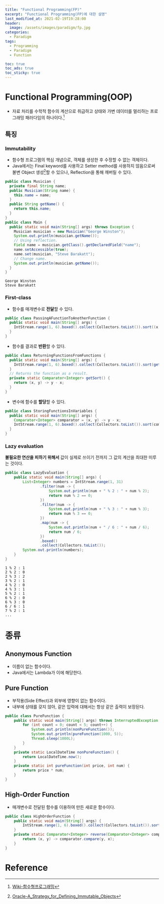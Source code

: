 ```yaml
---
title: "Functional Programming(FP)"
excerpt: "Functional Programming(FP)에 대한 설명"
last_modified_at: 2021-02-19T19:28:00
header:
  image: /assets/images/paradigm/fp.jpg
categories:
  - Paradigm
tags:
  - Programming
  - Paradigm
  - Function

toc: true
toc_ads: true
toc_sticky: true
---
```

# Functional Programming(OOP)
- 자료 처리를 수학적 함수의 계산으로 취급하고 상태와 가변 데이터를 멀리하는 프로그래밍 패러다임의 하나이다.[^Functional]

## 특징

### Immutability
- 함수형 프로그램의 핵심 개념으로, 객체를 생성한 후 수정할 수 없는 객체이다.
- Java에서는 Final keyword를 사용하고 Setter method를 사용하지 않음으로써 불변 Object 생성[^JavaImmutable]할 수 있으나, Reflection을 통해 깨버릴 수 있다.

```java
public class Musician {
  private final String name;
  public Musician(String name) {
    this.name = name;
  }
  public String getName() {
    return this.name;
  }
}
public class Main {
  public static void main(String[] args) throws Exception {
    Musician musician = new Musician("George Winston");
    System.out.println(musician.getName());
    // Using reflection.
    Field name = musician.getClass().getDeclaredField("name");
    name.setAccessible(true);
    name.set(musician, "Steve Barakatt");
    // Change name.
    System.out.println(musician.getName());
  }
}
```
```text
George Winston
Steve Barakatt
```

### First-class
- 함수를 매개변수로 <b>전달</b>할 수 있다.

```java
public class PassingAFunctionToAnotherFunction {
  public static void main(String[] args) {
    IntStream.range(1, 6).boxed().collect(Collectors.toList()).sort((x, y) -> y - x);
  }
}
```
- 함수를 결과로 <b>반환</b>할 수 있다.

```java
public class ReturningFunctionsFromFunctions {
  public static void main(String[] args) {
    IntStream.range(1, 6).boxed().collect(Collectors.toList()).sort(getSort());
  }
  // Returns the function as a result.
  private static Comparator<Integer> getSort() {
    return (x, y) -> y - x;
  }
}
```
- 변수에 함수를 <b>할당</b>할 수 있다.

```java
public class StoringFunctionsInVariables {
  public static void main(String[] args) {
    Comparator<Integer> comparator = (x, y) -> y - x;
    IntStream.range(1, 6).boxed().collect(Collectors.toList()).sort(comparator);
  }
}
```

### Lazy evaluation
<b>불필요한 연산을 피하기 위해서</b> 값이 실제로 쓰이기 전까지 그 값의 계산을 최대한 미루는 것이다.

```java
public class LazyEvaluation {
	public static void main(String[] args) {
		List<Integer> numbers = IntStream.range(1, 31)
				.filter(num -> {
					System.out.println(num + " % 2 : " + num % 2);
					return num % 2 == 0;	
				})
				.filter(num -> {
					System.out.println(num + " % 3 : " + num % 3);
					return num % 3 == 0;
				})
				.map(num -> {
					System.out.println(num + " / 6 : " + num / 6);
					return num / 6;
				})
				.boxed()
				.collect(Collectors.toList());
		System.out.println(numbers);
	}
}
```
```
1 % 2 : 1
2 % 2 : 0
2 % 3 : 2
3 % 2 : 1
4 % 2 : 0
4 % 3 : 1
5 % 2 : 1
6 % 2 : 0
6 % 3 : 0
6 / 6 : 1
7 % 2 : 1
...
```

# 종류

## Anonymous Function
- 이름이 없는 함수이다.
- Java에서는 Lambda가 이에 해당한다.

## Pure Function
- 부작용(Side Effect)과 외부에 영향이 없는 함수이다.
- 내부에 상태를 갖지 않아, 같은 입력에 대해서는 항상 같은 출력이 보장된다.

```java
public class PureFunction {
	public static void main(String[] args) throws InterruptedException {
		for (int count = 0; count < 5; count++) {
			System.out.println(nonPureFunction());
			System.out.println(pureFunction(1000, 5));
			Thread.sleep(1000L);
		}
	}
	private static LocalDateTime nonPureFunction() {
		return LocalDateTime.now();
	}
	private static int pureFunction(int price, int num) {
		return price * num;
	}
}
```

## High-Order Function
- 매개변수로 전달된 함수를 이용하여 만든 새로운 함수이다.

```java
public class HighOrderFunction {
	public static void main(String[] args) {
		IntStream.range(1, 6).boxed().collect(Collectors.toList()).sort(reverse((x, y) -> x - y));
	}
	private static Comparator<Integer> reverse(Comparator<Integer> comparator) {
		return (x, y) -> comparator.compare(y, x);
	}
}
```

# Reference
[^Functional]: [Wiki-함수형프로그래밍](https://ko.wikipedia.org/wiki/%ED%95%A8%EC%88%98%ED%98%95_%ED%94%84%EB%A1%9C%EA%B7%B8%EB%9E%98%EB%B0%8D)
[^JavaImmutable]: [Oracle-A_Strategy_for_Defining_Immutable_Objects](https://docs.oracle.com/javase/tutorial/essential/concurrency/imstrat.html)